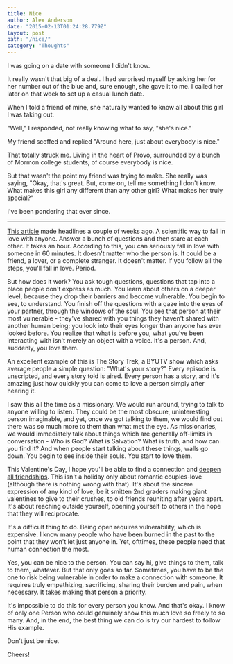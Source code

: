 ```yaml
---
title: Nice
author: Alex Anderson
date: "2015-02-13T01:24:28.779Z"
layout: post
path: "/nice/"
category: "Thoughts"
---
```


I was going on a date with someone I didn't know.

It really wasn't that big of a deal. I had surprised myself by asking her for her number out of the blue and, sure enough, she gave it to me. I called her later on that week to set up a casual lunch date.

When I told a friend of mine, she naturally wanted to know all about this girl I was taking out.

"Well," I responded, not really knowing what to say, "she's nice."

My friend scoffed and replied "Around here, just about everybody is nice."

That totally struck me. Living in the heart of Provo, surrounded by a bunch of Mormon college students, of course everybody is nice.

But that wasn't the point my friend was trying to make. She really was saying, "Okay, that's great. But, come on, tell me something I don't know. What makes this girl any different than any other girl? What makes her truly special?"

I've been pondering that ever since.

---

[This article](http://www.nytimes.com/2015/01/11/fashion/modern-love-to-fall-in-love-with-anyone-do-this.html?_r=0) made headlines a couple of weeks ago. A scientific way to fall in love with anyone. Answer a bunch of questions and then stare at each other. It takes an hour. According to this, you can seriously fall in love with someone in 60 minutes. It doesn't matter who the person is. It could be a friend, a lover, or a complete stranger. It doesn't matter. If you follow all the steps, you'll fall in love. Period.

But how does it work? You ask tough questions, questions that tap into a place people don't express as much. You learn about others on a deeper level, because they drop their barriers and become vulnerable. You begin to see, to understand. You finish off the questions with a gaze into the eyes of your partner, through the windows of the soul. You see that person at their most vulnerable - they've shared with you things they haven't shared with another human being; you look into their eyes longer than anyone has ever looked before. You realize that what is before you, what you've been interacting with isn't merely an object with a voice. It's a person. And, suddenly, you love them.

An excellent example of this is The Story Trek, a BYUTV show which asks average people a simple question: "What's your story?" Every episode is unscripted, and every story told is aired. Every person has a story, and it's amazing just how quickly you can come to love a person simply after hearing it.

I saw this all the time as a missionary. We would run around, trying to talk to anyone willing to listen. They could be the most obscure, uninteresting person imaginable, and yet, once we got talking to them, we would find out there was so much more to them than what met the eye. As missionaries, we would immediately talk about things which are generally off-limits in conversation - Who is God? What is Salvation? What is truth, and how can you find it? And when people start talking about these things, walls go down. You begin to see inside their souls. You start to love them.

This Valentine's Day, I hope you'll be able to find a connection and [deepen all friendships](http://lifehacker.com/how-to-move-past-the-superficial-and-build-deeper-frien-1685595122). This isn't a holiday only about romantic couples-love (although there is nothing wrong with that). It's about the sincere expression of any kind of love, be it smitten 2nd graders making giant valentines to give to their crushes, to old friends reuniting after years apart. It's about reaching outside yourself, opening yourself to others in the hope that they will reciprocate.

It's a difficult thing to do. Being open requires vulnerability, which is expensive. I know many people who have been burned in the past to the point that they won't let just anyone in. Yet, ofttimes, these people need that human connection the most.

Yes, you can be nice to the person. You can say hi, give things to them, talk to them, whatever. But that only goes so far. Sometimes, you have to be the one to risk being vulnerable in order to make a connection with someone. It requires truly empathizing, sacrificing, sharing their burden and pain, when necessary. It takes making that person a priority.

It's impossible to do this for every person you know. And that's okay. I know of only one Person who could genuinely show this much love so freely to so many. And, in the end, the best thing we can do is try our hardest to follow His example.

Don't just be nice.

Cheers!
